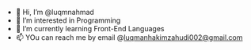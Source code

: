 - 👋 Hi, I’m @luqmnahmad
- 👀 I’m interested in Programming
- 🌱 I’m currently learning Front-End Languages
- 📫 YOu can reach me by email @luqmanhakimzahudi002@gmail.com

<!---
luqmnahmad/luqmnahmad is a ✨ special ✨ repository because its `README.md` (this file) appears on your GitHub profile.
You can click the Preview link to take a look at your changes.
--->
